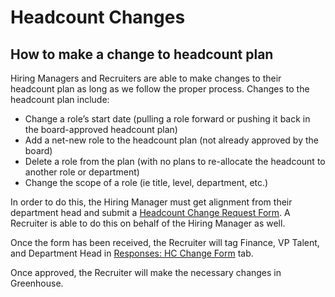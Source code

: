 # Headcount Changes

## How to make a change to headcount plan

Hiring Managers and Recruiters are able to make changes to their headcount plan as long as we follow the proper process. Changes to the headcount plan include:

- Change a role’s start date (pulling a role forward or pushing it back in the board-approved headcount plan)
- Add a net-new role to the headcount plan (not already approved by the board)
- Delete a role from the plan (with no plans to re-allocate the headcount to another role or department)
- Change the scope of a role (ie title, level, department, etc.)

In order to do this, the Hiring Manager must get alignment from their department head and submit a [Headcount Change Request Form](https://docs.google.com/forms/d/e/1FAIpQLSfFhEOLKHIvgopTGUxWjOxIPxrhaQqNdwq0_9eUlsvQyfrhsg/viewform). A Recruiter is able to do this on behalf of the Hiring Manager as well.

Once the form has been received, the Recruiter will tag Finance, VP Talent, and Department Head in [Responses: HC Change Form](https://docs.google.com/spreadsheets/d/1Dpf6aDw1ESJRYroJz6-ZtaACJxwjEu4my_xeYuB3a7E/edit#gid=790175108) tab.

Once approved, the Recruiter will make the necessary changes in Greenhouse.
